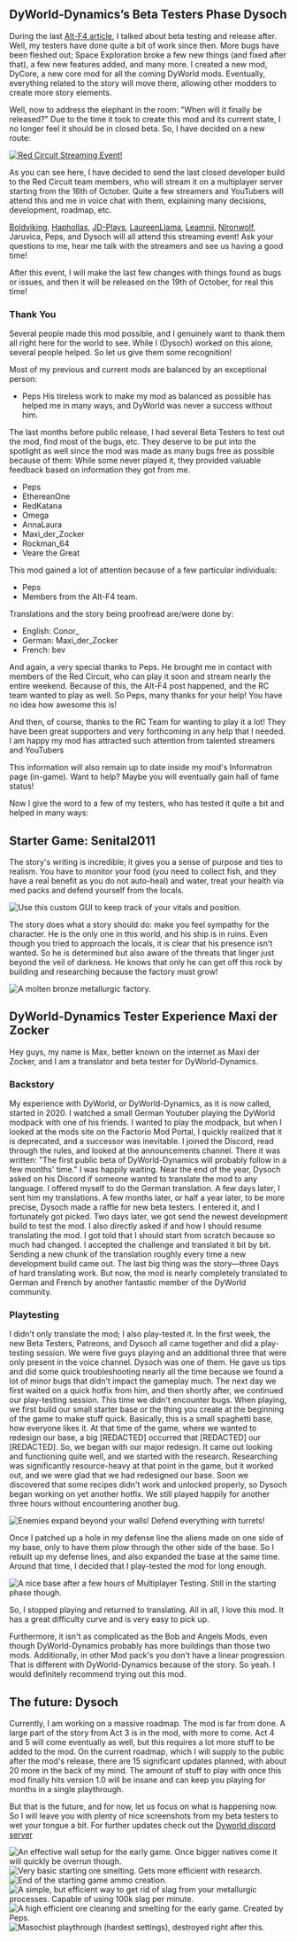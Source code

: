## DyWorld-Dynamics’s Beta Testers Phase <author>Dysoch</author>
During the last [Alt-F4 article](https://alt-f4.blog/ALTF4-43/), I talked about beta testing and release after. Well, my testers have done quite a bit of work since then.
More bugs have been fleshed out; Space Exploration broke a few new things (and fixed after that), a few new features added, and many more.
I created a new mod, DyCore, a new core mod for all the coming DyWorld mods. Eventually, everything related to the story will move there, allowing other modders to create more story elements.

Well, now to address the elephant in the room: "When will it finally be released?" Due to the time it took to create this mod and its current state, I no longer feel it should be in closed beta. So, I have decided on a new route:

[![Red Circuit Streaming Event!](DyWorld3.png)](https://discord.red-circuit.org)

As you can see here, I have decided to send the last closed developer build to the Red Circuit team members, who will stream it on a multiplayer server starting from the 16th of October.
Quite a few streamers and YouTubers will attend this and me in voice chat with them, explaining many decisions, development, roadmap, etc.

[Boldviking](https://boldviking.red-circuit.org), [Haphollas](https://haphollas.red-circuit.org), [JD-Plays](https://jdplays.red-circuit.org), [LaureenLlama](https://laureenLlama.red-circuit.org), [Leamnji](https://Leamnji.red-circuit.org), [NIronwolf](https://nironwolf.red-circuit.org), Jaruvica, Peps, and Dysoch will all attend this streaming event! Ask your questions to me, hear me talk with the streamers and see us having a good time!

After this event, I will make the last few changes with things found as bugs or issues, and then it will be released on the 19th of October, for real this time!

### Thank You
Several people made this mod possible, and I genuinely want to thank them all right here for the world to see.
While I (Dysoch) worked on this alone, several people helped. So let us give them some recognition!

Most of my previous and current mods are balanced by an exceptional person:
- Peps
His tireless work to make my mod as balanced as possible has helped me in many ways, and DyWorld was never a success without him.

The last months before public release, I had several Beta Testers to test out the mod, find most of the bugs, etc.
They deserve to be put into the spotlight as well since the mod was made as many bugs free as possible because of them:
While some never played it, they provided valuable feedback based on information they got from me.
- Peps
- EthereanOne
- RedKatana
- Omega
- AnnaLaura
- Maxi_der_Zocker
- Rockman_64
- Veare the Great

This mod gained a lot of attention because of a few particular individuals:
- Peps
- Members from the Alt-F4 team.

Translations and the story being proofread are/were done by:
- English: Conor_
- German: Maxi_der_Zocker
- French: bev

And again, a very special thanks to Peps.
He brought me in contact with members of the Red Circuit, who can play it soon and stream nearly the entire weekend. Because of this, the Alt-F4 post happened, and the RC team wanted to play as well. So Peps, many thanks for your help! You have no idea how awesome this is!

And then, of course, thanks to the RC Team for wanting to play it a lot! They have been great supporters and very forthcoming in any help that I needed.
I am happy my mod has attracted such attention from talented streamers and YouTubers

This information will also remain up to date inside my mod's Informatron page (in-game). Want to help? Maybe you will eventually gain hall of fame status!

Now I give the word to a few of my testers, who has tested it quite a bit and helped in many ways:

## Starter Game: <author>Senital2011</author>
The story's writing is incredible; it gives you a sense of purpose and ties to realism.
You have to monitor your food (you need to collect fish, and they have a real benefit as you do not auto-heal) and water, treat your health via med packs and defend yourself from the locals.

![Use this custom GUI to keep track of your vitals and position.](Dyworld-01.png)

The story does what a story should do: make you feel sympathy for the character. He is the only one in this world, and his ship is in ruins.
Even though you tried to approach the locals, it is clear that his presence isn't wanted. So he is determined but also aware of the threats that linger just beyond the veil of darkness.
He knows that only he can get off this rock by building and researching because the factory must grow!

![A molten bronze metallurgic factory.](Dyworld-09.png)

## DyWorld-Dynamics Tester Experience <author>Maxi der Zocker</author>
Hey guys, my name is Max, better known on the internet as Maxi der Zocker, and I am a translator and beta tester for DyWorld-Dynamics.

### Backstory
My experience with DyWorld, or DyWorld-Dynamics, as it is now called, started in 2020. I watched a small German Youtuber playing the DyWorld modpack with one of his friends. I wanted to play the modpack, but when I looked at the mods site on the Factorio Mod Portal, I quickly realized that it is deprecated, and a successor was inevitable.
I joined the Discord, read through the rules, and looked at the announcements channel.
There it was written: "The first public beta of DyWorld-Dynamics will probably follow in a few months' time."
I was happily waiting. Near the end of the year, Dysoch asked on his Discord if someone wanted to translate the mod to any language. I offered myself to do the German translation. A few days later, I sent him my translations.
A few months later, or half a year later, to be more precise, Dysoch made a raffle for new beta testers. I entered it, and I fortunately got picked.
Two days later, we got send the newest development build to test the mod. I also directly asked if and how I should resume translating the mod. I got told that I should start from scratch because so much had changed.
I accepted the challenge and translated it bit by bit. Sending a new chunk of the translation roughly every time a new development build came out. The last big thing was the story—three Days of hard translating work.
But now, the mod is nearly completely translated to German and French by another fantastic member of the DyWorld community.

### Playtesting
I didn't only translate the mod; I also play-tested it. In the first week, the new Beta Testers, Patreons, and Dysoch all came together and did a play-testing session.
We were five guys playing and an additional three that were only present in the voice channel. Dysoch was one of them.
He gave us tips and did some quick troubleshooting nearly all the time because we found a lot of minor bugs that didn't impact the gameplay much.
The next day we first waited on a quick hotfix from him, and then shortly after, we continued our play-testing session. This time we didn't encounter bugs.
When playing, we first build our small starter base or the thing you create at the beginning of the game to make stuff quick. Basically, this is a small spaghetti base, how everyone likes it. At that time of the game, where we wanted to redesign our base, a big [REDACTED] occurred that [REDACTED] our [REDACTED].
So, we began with our major redesign. It came out looking and functioning quite well, and we started with the research.
Researching was significantly resource-heavy at that point in the game, but it worked out, and we were glad that we had redesigned our base. Soon we discovered that some recipes didn't work and unlocked properly, so Dysoch began working on yet another hotfix.
We still played happily for another three hours without encountering another bug.

![Enemies expand beyond your walls! Defend everything with turrets!](Dyworld-02.jpg)

Once I patched up a hole in my defense line the aliens made on one side of my base, only to have them plow through the other side of the base. So I rebuilt up my defense lines, and also expanded the base at the same time. Around that time, I decided that I play-tested the mod for long enough.

![A nice base after a few hours of Multiplayer Testing. Still in the starting phase though.](Dyworld-03.jpg)

So, I stopped playing and returned to translating. All in all, I love this mod. It has a great difficulty curve and is very easy to pick up.

Furthermore, it isn't as complicated as the Bob and Angels Mods, even though DyWorld-Dynamics probably has more buildings than those two mods. Additionally, in other Mod pack's you don't have a linear progression. That is different with DyWorld-Dynamics because of the story. So yeah. I would definitely recommend trying out this mod.

## The future: <author>Dysoch</author>
Currently, I am working on a massive roadmap. The mod is far from done. A large part of the story from Act 3 is in the mod, with more to come. Act 4 and 5 will come eventually as well, but this requires a lot more stuff to be added to the mod.
On the current roadmap, which I will supply to the public after the mod's release, there are 15 significant updates planned, with about 20 more in the back of my mind.
The amount of stuff to play with once this mod finally hits version 1.0 will be insane and can keep you playing for months in a single playthrough.

But that is the future, and for now, let us focus on what is happening now. So I will leave you with plenty of nice screenshots from my beta testers to wet your tongue a bit. For further updates check out the [Dyworld discord server](https://discord.com/invite/yHJaZrq5Ww)

![An effective wall setup for the early game. Once bigger natives come it will quickly be overrun though.](Dyworld-05.jpg)
![Very basic starting ore smelting. Gets more efficient with research.](Dyworld-06.jpg)
![End of the starting game ammo creation.](Dyworld-07.jpg)
![A simple, but efficient way to get rid of slag from your metallurgic processes. Capable of using 100k slag per minute.](Dyworld-08.png)
![A high efficient ore cleaning and smelting for the early game. Created by Peps.](Dyworld-10.jpg)
![Masochist playthrough (hardest settings), destroyed right after this.](Dyworld-04.jpg)